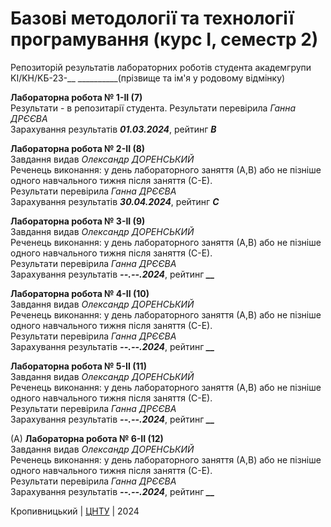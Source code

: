 ﻿# Базові методології та технології програмування (курс І, семестр 2)

Репозиторій результатів лабораторних роботів студента академгрупи KI/KH/KБ-23-__ __________(прізвище та ім'я у родовому відмінку)

<b>Лабораторна робота № 1-ІІ (7)</b><br>
</i>Результати - в репозитарії студента.</i>
Результати перевірила <i>Ганна ДРЄЄВА</i><br>
Зарахування результатів <i><b> 01.03.2024</i></b>, рейтинг <i><b> В </b></i> <br>

<b>Лабораторна робота № 2-ІІ (8)</b><br>
Завдання видав <i>Олександр ДОРЕНСЬКИЙ</i><br>
Реченець виконання: у день лабораторного заняття (А,В) або не пізніше одного навчального тижня після заняття (С-Е).<br>
Результати перевірила <i>Ганна ДРЄЄВА</i><br>
Зарахування результатів <i><b> 30.04.2024</i></b>, рейтинг <i><b> _С_ </b></i> <br>

<b>Лабораторна робота № 3-ІІ (9)</b><br>
Завдання видав <i>Олександр ДОРЕНСЬКИЙ</i><br>
Реченець виконання: у день лабораторного заняття (А,В) або не пізніше одного навчального тижня після заняття (С-Е).<br>
Результати перевірила <i>Ганна ДРЄЄВА</i><br>
Зарахування результатів <i><b> --.--.2024</i></b>, рейтинг <i><b> __ </b></i> <br>

<b>Лабораторна робота № 4-ІІ (10)</b><br>
Завдання видав <i>Олександр ДОРЕНСЬКИЙ</i><br>
Реченець виконання: у день лабораторного заняття (А,В) або не пізніше одного навчального тижня після заняття (С-Е).<br>
Результати перевірила <i>Ганна ДРЄЄВА</i><br>
Зарахування результатів <i><b> --.--.2024</i></b>, рейтинг <i><b> __ </b></i> <br>

<b>Лабораторна робота № 5-ІІ (11)</b><br>
Завдання видав <i>Олександр ДОРЕНСЬКИЙ</i><br>
Реченець виконання: у день лабораторного заняття (А,В) або не пізніше одного навчального тижня після заняття (С-Е).<br>
Результати перевірила <i>Ганна ДРЄЄВА</i><br>
Зарахування результатів <i><b> --.--.2024</i></b>, рейтинг <i><b> __ </b></i> <br>

(A) <b>Лабораторна робота № 6-ІІ (12)</b><br>
Завдання видав <i>Олександр ДОРЕНСЬКИЙ</i><br>
Реченець виконання: у день лабораторного заняття (А,В) або не пізніше одного навчального тижня після заняття (С-Е).<br>
Результати перевірила <i>Ганна ДРЄЄВА</i><br>
Зарахування результатів <i><b> --.--.2024</i></b>, рейтинг <i><b> __ </b></i> <br>

Кропивницький | <a href="http://www.kntu.kr.ua/">ЦНТУ</a> | 2024
